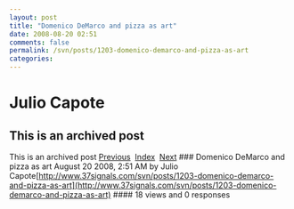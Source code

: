 ```yaml
---
layout: post
title: "Domenico DeMarco and pizza as art"
date: 2008-08-20 02:51
comments: false
permalink: /svn/posts/1203-domenico-demarco-and-pizza-as-art
categories:
---
```


 # Julio Capote
## This is an archived post
This is an archived post
[Previous](../../../posts/2008/08/svn/posts/1196-siversferriss-interview-that-will-make-you-think.html)  [Index](../../../index.html)  [Next](../../../posts/2008/08/post/46737450/why-i-am-excited-about-jruby-rails.html) ### Domenico DeMarco and pizza as art
August 20 2008,  2:51 AM by Julio Capote[http://www.37signals.com/svn/posts/1203-domenico-demarco-and-pizza-as-art](http://www.37signals.com/svn/posts/1203-domenico-demarco-and-pizza-as-art) #### 18 views and 0 responses


